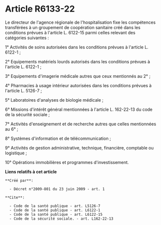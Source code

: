 # Article R6133-22

Le directeur de l'agence régionale de l'hospitalisation fixe les compétences transférées à un groupement de coopération
sanitaire créé dans les conditions prévues à l'article L. 6122-15 parmi celles relevant des catégories suivantes : 

1° Activités de soins autorisées dans les conditions prévues à l'article L. 6122-1 ; 

2° Equipements matériels lourds autorisés dans les conditions prévues à l'article L. 6122-1 ; 

3° Equipements d'imagerie médicale autres que ceux mentionnés au 2° ; 

4° Pharmacies à usage intérieur autorisées dans les conditions prévues à l'article L. 5126-7 ; 

5° Laboratoires d'analyses de biologie médicale ; 

6° Missions d'intérêt général mentionnées à l'article L. 162-22-13 du code de la sécurité sociale ; 

7° Activités d'enseignement et de recherche autres que celles mentionnées au 6° ; 

8° Systèmes d'information et de télécommunication ; 

9° Activités de gestion administrative, technique, financière, comptable ou logistique ; 

10° Opérations immobilières et programmes d'investissement.

**Liens relatifs à cet article**

	**Créé par**:

	  - Décret n°2009-801 du 23 juin 2009 - art. 1

	**Cite**:

	  - Code de la santé publique - art. L5126-7
	  - Code de la santé publique - art. L6122-1
	  - Code de la santé publique - art. L6122-15
	  - Code de la sécurité sociale. - art. L162-22-13
